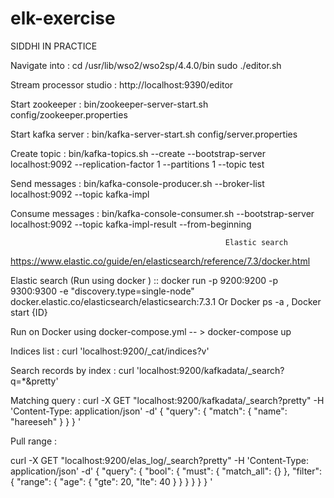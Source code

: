 # elk-exercise

SIDDHI IN PRACTICE



Navigate into :  cd /usr/lib/wso2/wso2sp/4.4.0/bin
      sudo ./editor.sh

Stream processor studio : http://localhost:9390/editor

Start zookeeper    : bin/zookeeper-server-start.sh config/zookeeper.properties

Start kafka server : bin/kafka-server-start.sh config/server.properties

Create topic       : bin/kafka-topics.sh --create --bootstrap-server localhost:9092 --replication-factor 1 --partitions 1 --topic test

Send messages      : bin/kafka-console-producer.sh --broker-list localhost:9092 --topic kafka-impl

Consume messages   : bin/kafka-console-consumer.sh --bootstrap-server localhost:9092 --topic kafka-impl-result --from-beginning





	                                                Elastic search
                                                  

https://www.elastic.co/guide/en/elasticsearch/reference/7.3/docker.html

Elastic search (Run using docker ) ::  docker run -p 9200:9200 -p 9300:9300 -e "discovery.type=single-node" docker.elastic.co/elasticsearch/elasticsearch:7.3.1
Or Docker ps -a , Docker start {ID}

Run on Docker using docker-compose.yml  -- > docker-compose up



Indices list            : curl 'localhost:9200/_cat/indices?v'

Search records by index : curl 'localhost:9200/kafkadata/_search?q=*&pretty'

Matching query          : curl -X GET "localhost:9200/kafkadata/_search?pretty" -H 'Content-Type: application/json' -d'
{
  "query": { "match": { "name": "hareeseh" } }
}
'

Pull range : 

curl -X GET "localhost:9200/elas_log/_search?pretty" -H 'Content-Type: application/json' -d'
{
  "query": {
    "bool": {
      "must": { "match_all": {} },
      "filter": {
        "range": {
          "age": {
            "gte": 20,
            "lte": 40
          }
        }
      }
    }
  }
}
'









